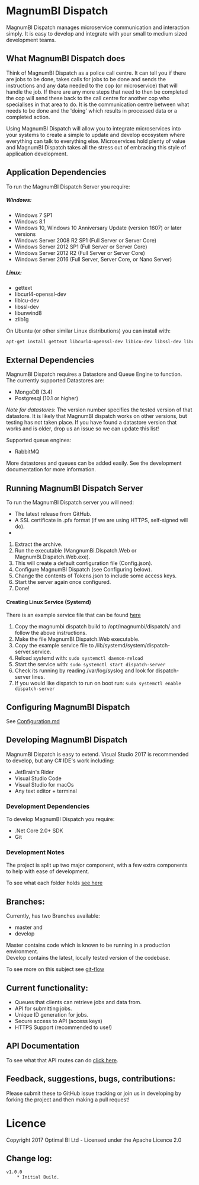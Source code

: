 # MagnumBI Dispatch
MagnumBI Dispatch manages microservice communication and interaction simply. It is easy to develop and integrate with your small to medium sized development teams. 

## What MagnumBI Dispatch does
Think of MagnumBI Dispatch as a police call centre. It can tell you if there are jobs to be done, takes calls for jobs to be done and sends the instructions and any data needed to the cop (or microservice) that will handle the job. If there are any more steps that need to then be completed the cop will send these back to the call centre for another cop who specialises in that area to do. It is the communication centre between what needs to be done and the 'doing' which results in processed data or a completed action. 

Using MagnumBI Dispatch will allow you to integrate microservices into your systems to create a simple to update and develop ecosystem where everything can talk to everything else. Microservices hold plenty of value and MagnumBI Dispatch takes all the stress out of embracing this style of application development. 

## Application Dependencies
To run the MagnumBI Dispatch Server you require:

##### Windows:
* Windows 7 SP1
* Windows 8.1
* Windows 10, Windows 10 Anniversary Update (version 1607) or later versions
* Windows Server 2008 R2 SP1 (Full Server or Server Core)
* Windows Server 2012 SP1 (Full Server or Server Core)
* Windows Server 2012 R2 (Full Server or Server Core)
* Windows Server 2016 (Full Server, Server Core, or Nano Server)

##### Linux:
* gettext
* libcurl4-openssl-dev
* libicu-dev
* libssl-dev
* libunwind8
* zlib1g

On Ubuntu (or other similar Linux distributions) you can install with:
```bash
apt-get install gettext libcurl4-openssl-dev libicu-dev libssl-dev libunwind8 zlib1g
```

## External Dependencies
MagnumBI Dispatch requires a Datastore and Queue Engine to function. The currently supported Datastores are:
* MongoDB (3.4)
* Postgresql (10.1 or higher)

*Note for datastores*: The version number specifies the tested version of that datastore. It is likely that MagnumBI dispatch works on other versions, but testing has not taken place. If you have found a datastore version that works and is older, drop us an issue so we can update this list!  

Supported queue engines:  
* RabbitMQ  

More datastores and queues can be added easily. See the development documentation for more information.

## Running MagnumBI Dispatch Server
To run the MagnumBI Dispatch server you will need:
* The latest release from GitHub.
* A SSL certificate in .pfx format (if we are using HTTPS, self-signed will do).
* 

1. Extract the archive.
1. Run the executable (MangnumBi.Dispatch.Web or MagnumBi.Dispatch.Web.exe).
1. This will create a default configuration file (Config.json).
1. Configure MagnumBI Dispatch (see Configuring below).
1. Change the contents of Tokens.json to include some access keys.
1. Start the server again once configured.
1. Done!

#### Creating Linux Service (Systemd)
There is an example service file that can be found [here](MagnumBI.Dispatch.Web/dispatch-server.service)

1. Copy the magnumbi dispatch build to /opt/magnumbi/dispatch/ and follow the above instructions.
1. Make the file MagnumBI.Dispatch.Web executable.
1. Copy the example service file to /lib/systemd/system/dispatch-server.service.
1. Reload systemd with: ```sudo systemctl daemon-reload```
1. Start the service with: ```sudo systemctl start dispatch-server```
1. Check its running by reading /var/log/syslog and look for dispatch-server lines.
1. If you would like dispatch to run on boot run: ```sudo systemctl enable dispatch-server```

## Configuring MagnumBI Dispatch

See [Configuration.md](Configuration.md)

## Developing MagnumBI Dispatch
MagnumBI Dispatch is easy to extend. Visual Studio 2017 is recommended to develop, but any C# IDE's work including:
* JetBrain's Rider
* Visual Studio Code
* Visual Studio for macOs
* Any text editor + terminal

### Development Dependencies
To develop MagnumBI Dispatch you require:
* .Net Core 2.0+ SDK
* Git

### Development Notes
The project is split up two major component, with a few extra components to help with ease of development.

To see what each folder holds [see here](Development.md)

## Branches:
Currently,  has two Branches available:
* master and
* develop  

Master contains code which is known to be running in a production environment.  
Develop contains the latest, locally tested version of the codebase.  

To see more on this subject see [git-flow](https://www.atlassian.com/git/tutorials/comparing-workflows/gitflow-workflow)

## Current functionality: ##
* Queues that clients can retrieve jobs and data from.
* API for submitting jobs.
* Unique ID generation for jobs.
* Secure access to API (access keys)
* HTTPS Support (recommended to use!)

## API Documentation
To see what that API routes can do [click here](ApiDocumentation.md).

## Feedback, suggestions, bugs, contributions: ##
Please submit these to GitHub issue tracking or join us in developing by forking the project and then making a pull request!


# Licence
Copyright 2017 Optimal BI Ltd - Licensed under the Apache Licence 2.0

## Change log: ##
```
v1.0.0
	* Initial Build.

```
